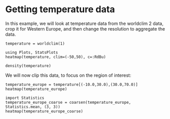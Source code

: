 # Getting temperature data

In this example, we will look at temperature data from the worldclim 2 data,
crop it for Western Europe, and then change the resolution to aggregate the
data.

```@example temp
temperature = worldclim(1)
```

```@example temp
using Plots, StatsPlots
heatmap(temperature, clim=(-50,50), c=:RdBu)
```

```@example temp
density(temperature)
```

We will now clip this data, to focus on the region of interest:

```@example temp
temperature_europe = temperature[(-10.0,30.0),(30.0,70.0)]
heatmap(temperature_europe)
```

```@example temp
import Statistics
temperature_europe_coarse = coarsen(temperature_europe, Statistics.mean, (3, 3))
heatmap(temperature_europe_coarse)
```
